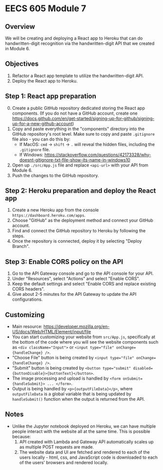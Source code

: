 # EECS 605 Module 7

## Overview
We will be creating and deploying a React app to Heroku that can do handwritten-digit recognition via the handwritten-digit API that we created in Module 6.

## Objectives
1. Refactor a React app template to utilize the handwritten-digit API.
2. Deploy the React app to Heroku.

## Step 1: React app preparation
0. Create a public GitHub repository dedicated storing the React app components. (If you do not have a GitHub account, create one https://docs.github.com/en/get-started/signing-up-for-github/signing-up-for-a-new-github-account)
1. Copy and paste everything in the "components" directory into the GitHub repository's root level. Make sure to copy and paste `.gitignore` file also - you can do this by:
   - If MacOS: `cmd` -> `shift` -> `.` will reveal the hidden files, including the `.gitignore` file.
   - If Windows: https://stackoverflow.com/questions/42173328/why-doesnt-gitignore-txt-file-show-its-name-in-windows10
2. Open up `./src/App.js` file and replace `<api-url>` with your API from Module 6.
3. Push the changes to the GitHub repository.

## Step 2: Heroku preparation and deploy the React app
1. Create a new Heroku app from the console `https://dashboard.heroku.com/apps`.
2. Choose "GitHub" as the deployment method and connect your GitHub account.
3. Find and connect the GitHub repository to Heroku by following the steps.
4. Once the repository is connected, deploy it by selecting "Deploy Branch".

## Step 3: Enable CORS policy on the API
1. Go to the API Gateway console and go to the API console for your API.
2. Under "Resources", select "Actions" and select "Enable CORS".
3. Keep the default settings and select "Enable CORS and replace existing CORS headers".
4. Give about 2-5 minutes for the API Gateway to update the API configurations.

## Customizing
* Main resource: https://developer.mozilla.org/en-US/docs/Web/HTML/Element/input/file
* You can start customizing your website from `src/App.js`, specifically at the bottom of the code where you will see the website components such as `<div className="Input">` or `<input type="file" onChange={handleChange} />`.
* "Choose File" button is being created by `<input type="file" onChange={handleChange} />`.
* "Submit" button is being created by `<button type="submit" disabled={buttonDisable}>{buttonText}</button>`.
* The image processing and upload is handled by `<form onSubmit={handleSubmit}> ... </form>`.
* Output is being handled by `<p>{outputFileData}</p>`, where `outputFileData` is a global variable that is being updated by `handleSubmit()` function when the output is returned from the API.

## Notes
* Unlike the Jupyter notebook deployed on Heroku, we can have multiple people interact with the website all at the same time. This is possible because:
  1. API created with Lambda and Gateway API automatically scales up as multiple POST requests are made.
  2. The website data and UI are fetched and rendered to each of the users locally - html, css, and JavaScript code is downloaded to each of the users' browsers and rendered locally.
